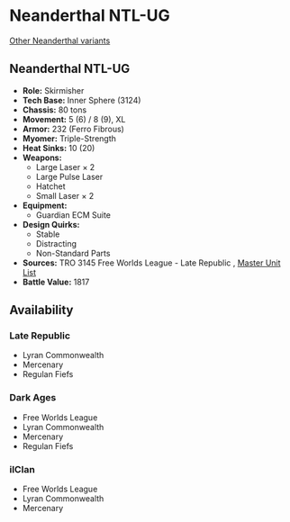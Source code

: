 # Neanderthal NTL-UG 

[Other Neanderthal variants](../neanderthal.md) 

## Neanderthal NTL-UG 

- **Role:** Skirmisher 
- **Tech Base:** Inner Sphere (3124) 
- **Chassis:** 80 tons 
- **Movement:** 5 (6) / 8 (9), XL 
- **Armor:** 232 (Ferro Fibrous) 
- **Myomer:** Triple-Strength 
- **Heat Sinks:** 10 (20) 
- **Weapons:** 
  - Large Laser × 2 
  - Large Pulse Laser 
  - Hatchet 
  - Small Laser × 2 
- **Equipment:** 
  - Guardian ECM Suite 
- **Design Quirks:** 
  - Stable 
  - Distracting 
  - Non-Standard Parts 
- **Sources:** TRO 3145 Free Worlds League - Late Republic , [Master Unit List](http://masterunitlist.info/Unit/Details/6514) 
- **Battle Value:** 1817 

## Availability 

### Late Republic 

- Lyran Commonwealth 
- Mercenary 
- Regulan Fiefs 

### Dark Ages 

- Free Worlds League 
- Lyran Commonwealth 
- Mercenary 
- Regulan Fiefs 

### ilClan 

- Free Worlds League 
- Lyran Commonwealth 
- Mercenary 

